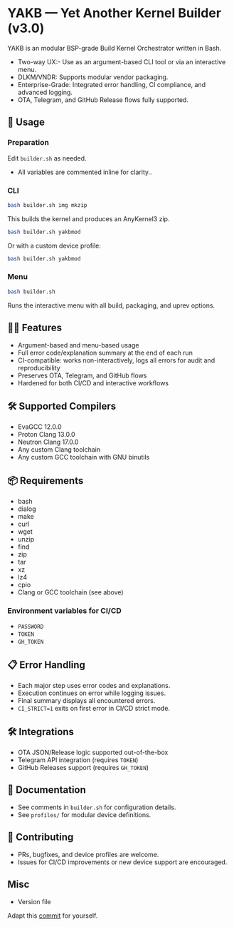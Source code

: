 # YAKB — Yet Another Kernel Builder (v3.0)

YAKB is an modular BSP-grade Build Kernel Orchestrator written in Bash.

- Two-way UX:- Use as an argument-based CLI tool or via an interactive menu.
- DLKM/VNDR: Supports modular vendor packaging.
- Enterprise-Grade: Integrated error handling, CI compliance, and advanced logging.
- OTA, Telegram, and GitHub Release flows fully supported.

## 🚀 Usage

### Preparation

Edit `builder.sh` as needed.

- All variables are commented inline for clarity..

### CLI

```bash
bash builder.sh img mkzip
```

This builds the kernel and produces an AnyKernel3 zip.

```bash
bash builder.sh yakbmod
```

Or with a custom device profile:

```bash
bash builder.sh yakbmod
```

### Menu

```bash
bash builder.sh
```

Runs the interactive menu with all build, packaging, and uprev options.

## 🧑‍💻 Features

- Argument-based and menu-based usage
- Full error code/explanation summary at the end of each run
- CI-compatible: works non-interactively, logs all errors for audit and reproducibility
- Preserves OTA, Telegram, and GitHub flows
- Hardened for both CI/CD and interactive workflows

## 🛠 Supported Compilers

- EvaGCC 12.0.0
- Proton Clang 13.0.0
- Neutron Clang 17.0.0
- Any custom Clang toolchain
- Any custom GCC toolchain with GNU binutils

## 📦 Requirements

- bash
- dialog
- make
- curl
- wget
- unzip
- find
- zip
- tar
- xz
- lz4
- cpio
- Clang or GCC toolchain (see above)

### Environment variables for CI/CD

- `PASSWORD`
- `TOKEN`
- `GH_TOKEN`

## 📋 Error Handling

- Each major step uses error codes and explanations.
- Execution continues on error while logging issues.
- Final summary displays all encountered errors.
- `CI_STRICT=1` exits on first error in CI/CD strict mode.

## 🛠️ Integrations

- OTA JSON/Release logic supported out-of-the-box
- Telegram API integration (requires `TOKEN`)
- GitHub Releases support (requires `GH_TOKEN`)

## 📖 Documentation

- See comments in `builder.sh` for configuration details.
- See `profiles/` for modular device definitions.

## 🤝 Contributing

- PRs, bugfixes, and device profiles are welcome.
- Issues for CI/CD improvements or new device support are encouraged.

## Misc

- Version file

Adapt this [commit](https://github.com/cyberknight777/dragonheart_kernel_oneplus_sm8150/commit/8a48d7facf525e050e7e6939031c602f9d035a1f) for yourself.
